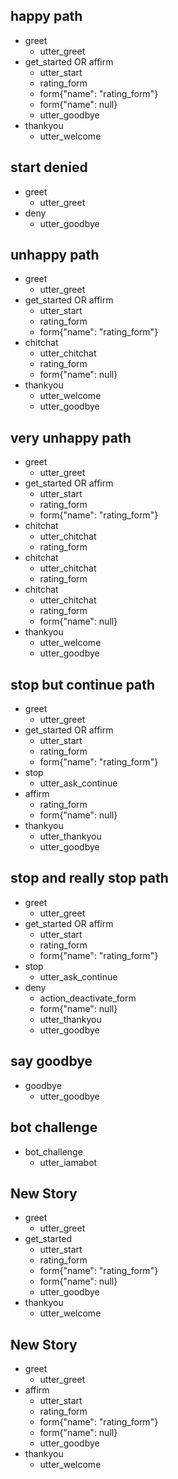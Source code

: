 ## happy path
* greet
    - utter_greet
* get_started OR affirm
    - utter_start
    - rating_form
    - form{"name": "rating_form"}
    - form{"name": null}
    - utter_goodbye
* thankyou
    - utter_welcome

## start denied
* greet
    - utter_greet
* deny
    - utter_goodbye

## unhappy path
* greet
    - utter_greet
* get_started OR affirm
    - utter_start
    - rating_form
    - form{"name": "rating_form"}
* chitchat
    - utter_chitchat
    - rating_form
    - form{"name": null}
* thankyou
    - utter_welcome
    - utter_goodbye

## very unhappy path
* greet
    - utter_greet
* get_started OR affirm
    - utter_start
    - rating_form
    - form{"name": "rating_form"}
* chitchat
    - utter_chitchat
    - rating_form
* chitchat
    - utter_chitchat
    - rating_form
* chitchat
    - utter_chitchat
    - rating_form
    - form{"name": null}
* thankyou
    - utter_welcome
    - utter_goodbye

## stop but continue path
* greet
    - utter_greet
* get_started OR affirm
    - utter_start
    - rating_form
    - form{"name": "rating_form"}
* stop
    - utter_ask_continue
* affirm
    - rating_form
    - form{"name": null}
* thankyou
    - utter_thankyou
    - utter_goodbye

## stop and really stop path
* greet
    - utter_greet
* get_started OR affirm
    - utter_start
    - rating_form
    - form{"name": "rating_form"}
* stop
    - utter_ask_continue
* deny
    - action_deactivate_form
    - form{"name": null}
    - utter_thankyou
    - utter_goodbye

## say goodbye
* goodbye
  - utter_goodbye

## bot challenge
* bot_challenge
  - utter_iamabot

## New Story

* greet
    - utter_greet
* get_started
    - utter_start
    - rating_form
    - form{"name": "rating_form"}
    - form{"name": null}
    - utter_goodbye
* thankyou
    - utter_welcome

## New Story

* greet
    - utter_greet
* affirm
    - utter_start
    - rating_form
    - form{"name": "rating_form"}
    - form{"name": null}
    - utter_goodbye
* thankyou
    - utter_welcome
